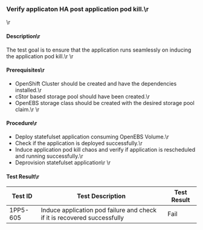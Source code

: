 ### Verify applicaton HA post application pod kill.\r
\r
#### Description\r
The test goal is to ensure that the application runs seamlessly on inducing the application pod kill.\r
\r
#### Prerequisites\r
- OpenShift Cluster should be created and have the dependencies installed.\r
- cStor based storage pool should have been created.\r
- OpenEBS storage class should be created with the desired storage pool claim.\r
\r
#### Procedure\r
- Deploy statefulset application consuming OpenEBS Volume.\r
- Check if the application is deployed successfully.\r
- Induce application pod kill chaos and verify if application is rescheduled and running successfully.\r
- Deprovision statefulset application\r
\r
#### Test Result\r
 | Test ID |   Test Description               | Test Result   |
 |---------|---------------------------| --------------|
 |    1PP5-605   |  Induce application pod failure and check if it is recovered successfully           |  Fail     |

